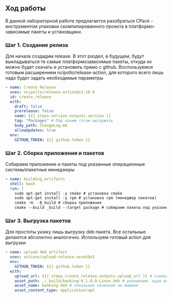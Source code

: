 ## Ход работы
В данной лабораторной работе предлагается разобраться CPack -  инструментом упаковки скомпилированного проекта в платформо-зависимые пакеты и установщики.

### Шаг 1. Создание релиза
Для начала создадим release. В этот раздел, в будущем, будут выкладываться те самые платформозависимые пакеты, откуда их можно будет скачать и установить прямо с github. Воспользуемся готовым расширением ncipollo/release-action, для которого всего лишь надо будет задать необходимые параметры    
```yml
- name: Create Release
  uses: ncipollo/release-action@v1.10.0
  id: create_release
  with:
    draft: false
    prerelease: false
    name: ${{ steps.version.outputs.version }}
    tag: "Packages" # Под каким тэгом выгружать
    body_path: ChangeLog.md
    allowUpdates: true
  env:
    GITHUB_TOKEN: ${{ github.token }}
```

### Шаг 2. Сборка приложения и пакетов
Собираем приложение и пакеты под указанные операционные системы\пакетные менеджеры
```yml
- name: building_artifacts
  shell: bash
  run: |
    sudo apt-get install -y cmake # установка cmake
    sudo apt-get install -y rpm # установка rpm (менеджер пакетов)
    cmake -H. -B_build # сборка приложения
    cmake --build _build --target package # собираем пакеты под указанные системы
```

### Шаг 3. Выгрузка пакетов
Для простоты укажу лишь выгрузку deb пакета. Все остальные делаются абсолютно аналогично. Используем готовый action для выгрузки
```yml
- name: upload deb artifact
  uses: actions/upload-release-asset@v1
  env:
    GITHUB_TOKEN: ${{ github.token }}
  with:
    upload_url: ${{ steps.create_release.outputs.upload_url }} # ссылка на релиз, куда выгрузить
    asset_path: ./_build/banking-0.1.0.0-Linux.deb # указываем, куда выгрузить
    asset_name: banking.deb # локальное название на машине
    asset_content_type: application/apt
```